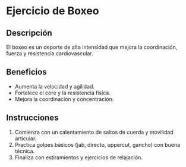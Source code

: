 # Ejercicio de Boxeo

## Descripción
El boxeo es un deporte de alta intensidad que mejora la coordinación, fuerza y resistencia cardiovascular.

## Beneficios
- Aumenta la velocidad y agilidad.
- Fortalece el core y la resistencia física.
- Mejora la coordinación y concentración.

## Instrucciones
1. Comienza con un calentamiento de saltos de cuerda y movilidad articular.
2. Practica golpes básicos (jab, directo, uppercut, gancho) con buena técnica.
3. Finaliza con estiramientos y ejercicios de relajación.

